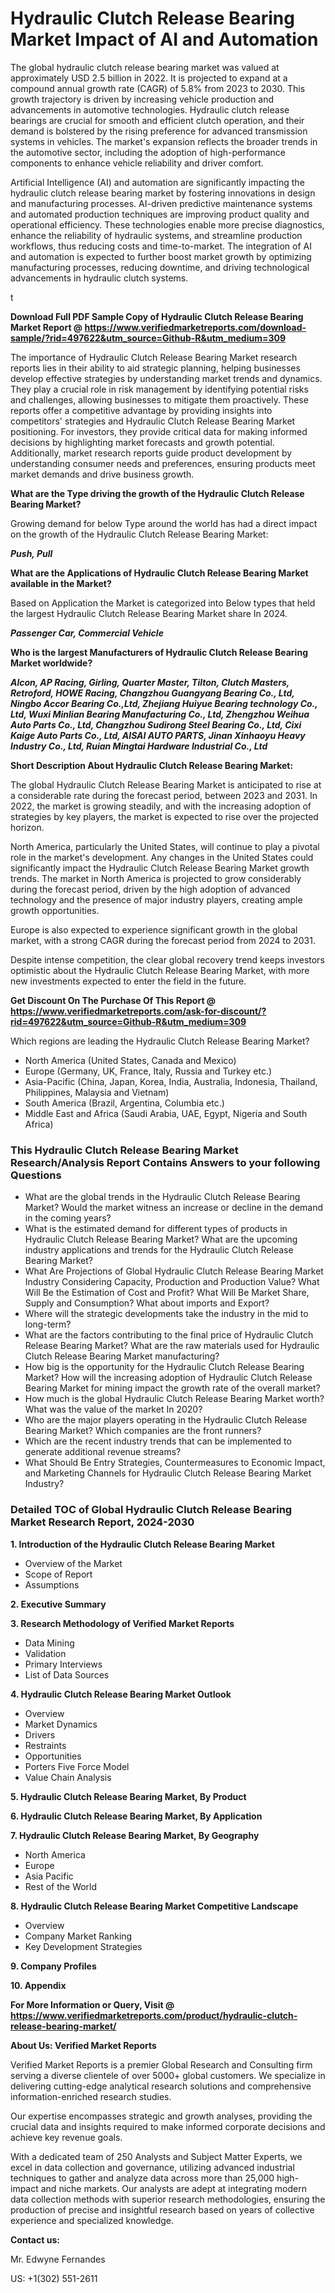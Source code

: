 <meta name="title" content="Global  Hydraulic Clutch Release Bearing Market Impact of AI and Automation"><meta name="description" content="  The global hydraulic clutch release bearing market was valued at approximately USD 2.5 billion in 2022. It is projected to expand at a compound annual growth rate (C"><meta name="title" content=" Hydraulic Clutch Release Bearing Market Size, Share, Scope, Trends, Growth, Opportunities, Analysis, Forecast"> <h1>Hydraulic Clutch Release Bearing Market Impact of AI and Automation</h1> <p>The global hydraulic clutch release bearing market was valued at approximately USD 2.5 billion in 2022. It is projected to expand at a compound annual growth rate (CAGR) of 5.8% from 2023 to 2030. This growth trajectory is driven by increasing vehicle production and advancements in automotive technologies. Hydraulic clutch release bearings are crucial for smooth and efficient clutch operation, and their demand is bolstered by the rising preference for advanced transmission systems in vehicles. The market's expansion reflects the broader trends in the automotive sector, including the adoption of high-performance components to enhance vehicle reliability and driver comfort.</p> <p>Artificial Intelligence (AI) and automation are significantly impacting the hydraulic clutch release bearing market by fostering innovations in design and manufacturing processes. AI-driven predictive maintenance systems and automated production techniques are improving product quality and operational efficiency. These technologies enable more precise diagnostics, enhance the reliability of hydraulic systems, and streamline production workflows, thus reducing costs and time-to-market. The integration of AI and automation is expected to further boost market growth by optimizing manufacturing processes, reducing downtime, and driving technological advancements in hydraulic clutch systems.</p> t</p><p id="" class=""><strong>Download Full PDF Sample Copy of Hydraulic Clutch Release Bearing Market Report @ <a href="https://www.verifiedmarketreports.com/download-sample/?rid=497622&utm_source=Github-R&utm_medium=309" target="_blank">https://www.verifiedmarketreports.com/download-sample/?rid=497622&utm_source=Github-R&utm_medium=309</a></strong></p><p>The importance of&nbsp;Hydraulic Clutch Release Bearing Market research reports lies in their ability to aid strategic planning, helping businesses develop effective strategies by understanding market trends and dynamics. They play a crucial role in risk management by identifying potential risks and challenges, allowing businesses to mitigate them proactively. These reports offer a competitive advantage by providing insights into competitors' strategies and Hydraulic Clutch Release Bearing Market positioning. For investors, they provide critical data for making informed decisions by highlighting market forecasts and growth potential. Additionally, market research reports guide product development by understanding consumer needs and preferences, ensuring products meet market demands and drive business growth.</p><p><strong>What are the&nbsp;Type driving the growth of the Hydraulic Clutch Release Bearing Market?</strong></p><p id="" class="">Growing demand for below Type around the world has had a direct impact on the growth of the Hydraulic Clutch Release Bearing Market:</p><em><strong>Push, Pull</strong></em></p><strong>What are the&nbsp;Applications&nbsp;of Hydraulic Clutch Release Bearing Market available in the Market?</strong></p><p id="" class="">Based on Application the Market is categorized into Below types that held the largest Hydraulic Clutch Release Bearing Market share In 2024.</p><em><strong>Passenger Car, Commercial Vehicle</strong></em></p><strong>Who is the largest Manufacturers of Hydraulic Clutch Release Bearing Market worldwide?</strong></p><p><em><strong>Alcon, AP Racing, Girling, Quarter Master, Tilton, Clutch Masters, Retroford, HOWE Racing, Changzhou Guangyang Bearing Co., Ltd, Ningbo Accor Bearing Co.,Ltd, Zhejiang Huiyue Bearing technology Co., Ltd, Wuxi Minlian Bearing Manufacturing Co., Ltd, Zhengzhou Weihua Auto Parts Co., Ltd, Changzhou Sudirong Steel Bearing Co., Ltd, Cixi Kaige Auto Parts Co., Ltd, AISAI AUTO PARTS, Jinan Xinhaoyu Heavy Industry Co., Ltd, Ruian Mingtai Hardware Industrial Co., Ltd</strong></em></p><p id="" class=""><strong>Short Description About Hydraulic Clutch Release Bearing Market:</strong></p><p>The global Hydraulic Clutch Release Bearing Market is anticipated to rise at a considerable rate during the forecast period, between 2023 and 2031. In 2022, the market is growing steadily, and with the increasing adoption of strategies by key players, the market is expected to rise over the projected horizon.</p><p>North America, particularly the United States, will continue to play a pivotal role in the market's development. Any changes in the United States could significantly impact the Hydraulic Clutch Release Bearing Market growth trends. The market in North America is projected to grow considerably during the forecast period, driven by the high adoption of advanced technology and the presence of major industry players, creating ample growth opportunities.</p><p>Europe is also expected to experience significant growth in the global market, with a strong CAGR during the forecast period from 2024 to 2031.</p><p>Despite intense competition, the clear global recovery trend keeps investors optimistic about the Hydraulic Clutch Release Bearing Market, with more new investments expected to enter the field in the future.</p><p id="" class=""><strong>Get Discount On The Purchase Of This Report @ <a href="https://www.verifiedmarketreports.com/ask-for-discount/?rid=497622&utm_source=Github-R&utm_medium=309" target="_blank">https://www.verifiedmarketreports.com/ask-for-discount/?rid=497622&utm_source=Github-R&utm_medium=309</a></strong></p>Which regions are leading the Hydraulic Clutch Release Bearing Market?</p><ul><li>North America (United States, Canada and Mexico)</li><li>Europe (Germany, UK, France, Italy, Russia and Turkey etc.)</li><li>Asia-Pacific (China, Japan, Korea, India, Australia, Indonesia, Thailand, Philippines, Malaysia and Vietnam)</li><li>South America (Brazil, Argentina, Columbia etc.)</li><li>Middle East and Africa (Saudi Arabia, UAE, Egypt, Nigeria and South Africa)</li></ul><h3 id="" class="">This Hydraulic Clutch Release Bearing Market Research/Analysis Report Contains Answers to your following Questions</h3><ul><li>What are the global trends in the Hydraulic Clutch Release Bearing Market? Would the market witness an increase or decline in the demand in the coming years?</li><li>What is the estimated demand for different types of products in Hydraulic Clutch Release Bearing Market? What are the upcoming industry applications and trends for the Hydraulic Clutch Release Bearing Market?</li><li>What Are Projections of Global Hydraulic Clutch Release Bearing Market Industry Considering Capacity, Production and Production Value? What Will Be the Estimation of Cost and Profit? What Will Be Market Share, Supply and Consumption? What about imports and Export?</li><li>Where will the strategic developments take the industry in the mid to long-term?</li><li>What are the factors contributing to the final price of Hydraulic Clutch Release Bearing Market? What are the raw materials used for Hydraulic Clutch Release Bearing Market manufacturing?</li><li>How big is the opportunity for the Hydraulic Clutch Release Bearing Market? How will the increasing adoption of Hydraulic Clutch Release Bearing Market for mining impact the growth rate of the overall market?</li><li>How much is the global Hydraulic Clutch Release Bearing Market worth? What was the value of the market In 2020?</li><li>Who are the major players operating in the Hydraulic Clutch Release Bearing Market? Which companies are the front runners?</li><li>Which are the recent industry trends that can be implemented to generate additional revenue streams?</li><li>What Should Be Entry Strategies, Countermeasures to Economic Impact, and Marketing Channels for Hydraulic Clutch Release Bearing Market Industry?</li></ul><h3 id="" class="">Detailed TOC of Global Hydraulic Clutch Release Bearing Market Research Report, 2024-2030</h3><p id="" class=""><strong>1. Introduction of the Hydraulic Clutch Release Bearing Market</strong></p><ul><li>Overview of the Market</li><li>Scope of Report</li><li>Assumptions</li></ul><p id="" class=""><strong>2. Executive Summary</strong></p><p id="" class=""><strong>3. Research Methodology of Verified Market Reports</strong></p><ul><li>Data Mining</li><li>Validation</li><li>Primary Interviews</li><li>List of Data Sources</li></ul><p id="" class=""><strong>4. Hydraulic Clutch Release Bearing Market Outlook</strong></p><ul><li>Overview</li><li>Market Dynamics</li><li>Drivers</li><li>Restraints</li><li>Opportunities</li><li>Porters Five Force Model</li><li>Value Chain Analysis</li></ul><p id="" class=""><strong>5. Hydraulic Clutch Release Bearing Market, By Product</strong></p><p id="" class=""><strong>6. Hydraulic Clutch Release Bearing Market, By Application</strong></p><p id="" class=""><strong>7. Hydraulic Clutch Release Bearing Market, By Geography</strong></p><ul><li>North America</li><li>Europe</li><li>Asia Pacific</li><li>Rest of the World</li></ul><p id="" class=""><strong>8. Hydraulic Clutch Release Bearing Market Competitive Landscape</strong></p><ul><li>Overview</li><li>Company Market Ranking</li><li>Key Development Strategies</li></ul><p id="" class=""><strong>9. Company Profiles</strong></p><p id="" class=""><strong>10. Appendix</strong></p><p id="" class=""><strong>For More Information or Query, Visit @ <a href="https://www.verifiedmarketreports.com/product/hydraulic-clutch-release-bearing-market/" target="_blank">https://www.verifiedmarketreports.com/product/hydraulic-clutch-release-bearing-market/</a></strong></p><p id="" class=""><strong>About Us: Verified Market Reports</strong></p><p id="" class="">Verified Market Reports is a premier Global Research and Consulting firm serving a diverse clientele of over 5000+ global customers. We specialize in delivering cutting-edge analytical research solutions and comprehensive information-enriched research studies.</p><p id="" class="">Our expertise encompasses strategic and growth analyses, providing the crucial data and insights required to make informed corporate decisions and achieve key revenue goals.</p><p id="" class="">With a dedicated team of 250 Analysts and Subject Matter Experts, we excel in data collection and governance, utilizing advanced industrial techniques to gather and analyze data across more than 25,000 high-impact and niche markets. Our analysts are adept at integrating modern data collection methods with superior research methodologies, ensuring the production of precise and insightful research based on years of collective experience and specialized knowledge.</p><p id="" class=""><strong>Contact us:</strong></p><p id="" class="">Mr. Edwyne Fernandes</p><p id="" class="">US: +1(302) 551-2611</p>